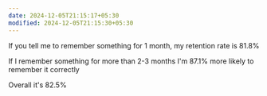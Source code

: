 ```yaml
---
date: 2024-12-05T21:15:17+05:30
modified: 2024-12-05T21:15:30+05:30
---
```


If you tell me to remember something for 1 month, my retention rate is 81.8%

If I remember something for more than 2-3 months I'm 87.1% more likely to remember it correctly

Overall it's 82.5%

